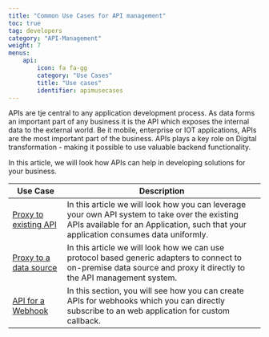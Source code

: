 ```yaml
---
title: "Common Use Cases for API management"
toc: true
tag: developers
category: "API-Management"
weight: 7
menus: 
    api: 
        icon: fa fa-gg
        category: "Use Cases"
        title: "Use cases" 
        identifier: apimusecases
---
```

APIs are tje central to any application development process. As data forms an important part of any business
it is the API which exposes the internal data to the external world. Be it mobile, enterprise 
or IOT applications, APIs are the most important part of the business. APIs plays a key role on 
Digital transformation - making it possible to use valuable backend functionality.

In this article, we will look how APIs can help in developing solutions for your business.

|Use Case|Description|
|-----|----------|
|[Proxy to existing API]()| In this article we will look how you can leverage your own API system to take over the existing APIs available for an Application, such that your application consumes data uniformly.|
|[Proxy to a data source]()|In this article we will look how we can use protocol based generic adapters to connect to on-premise data source and proxy it directly to the API management system.|
|[API for a Webhook]()|In this section, you will see how you can create APIs for webhooks which you can directly subscribe to an web application for custom callback.|

